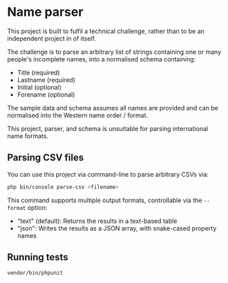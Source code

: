 # Name parser

This project is built to fulfil a technical challenge, rather than to be an independent project in of itself.

The challenge is to parse an arbitrary list of strings containing one or many people's incomplete names, into a normalised schema containing:

- Title (required)
- Lastname (required)
- Initial (optional)
- Forename (optional)

The sample data and schema assumes all names are provided and can be normalised into the Western name order / format.

This project, parser, and schema is unsuitable for parsing international name formats.

## Parsing CSV files

You can use this project via command-line to parse arbitrary CSVs via:

```sh
php bin/console parse-csv <filename>
```

This command supports multiple output formats, controllable via the `--format` option:

- "text" (default): Returns the results in a text-based table
- "json": Writes the results as a JSON array, with snake-cased property names

## Running tests

```sh
vendor/bin/phpunit
```
